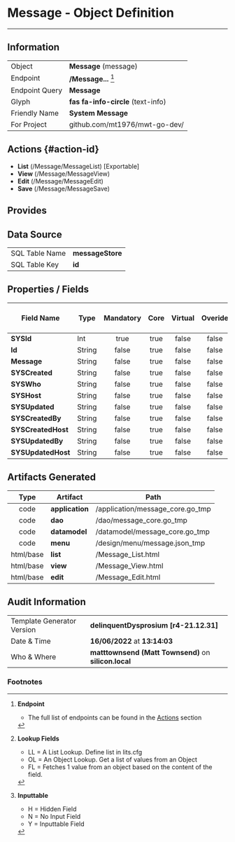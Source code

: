 # **Message** - Object Definition
---
##  Information
|   |   |
|---|---|
|Object         |**Message** (message) |
|Endpoint 	    |**/Message...** [^1]|
|Endpoint Query |**Message**|
Glyph|**fas fa-info-circle** (text-info)
Friendly Name|**System Message**|
|For Project    |github.com/mt1976/mwt-go-dev/|

##  Actions {#action-id}
* **List** (/Message/MessageList) [Exportable]
* **View** (/Message/MessageView)
* **Edit** (/Message/MessageEdit)
* **Save** (/Message/MessageSave)









##  Provides







##  Data Source 
|   |   |
|---|---|
SQL Table Name       | **messageStore**
SQL Table Key | **id**



##  Properties / Fields
| Field Name| Type | Mandatory | Core | Virtual | Overide | Lookup [^2]| Lookup Object      | Lookup Field Source         | Lookup Return Value                | Inputable [^3]|DB Column|Default Value| No Change | Callout | Internal |
| -- | --  | :--: | :--: | :--: |:--: |:--: |:--: |-- |-- |:--: |-- | --| :--: | :--: | :--: |
|**SYSId**|Int|true|true|false|false|||||NH|_id|0|false|false|true|
|**Id**|String|false|true|false|false|||||Y|Id||false|false|false|
|**Message**|String|false|true|false|false|||||Y|Message||false|false|false|
|**SYSCreated**|String|false|true|false|false|||||NH|_created||false|false|true|
|**SYSWho**|String|false|true|false|false|||||NH|_who||false|false|true|
|**SYSHost**|String|false|true|false|false|||||NH|_host||false|false|true|
|**SYSUpdated**|String|false|true|false|false|||||NH|_updated||false|false|true|
|**SYSCreatedBy**|String|false|true|false|false|||||NH|_createdBy||false|false|true|
|**SYSCreatedHost**|String|false|true|false|false|||||NH|_createdHost||false|false|true|
|**SYSUpdatedBy**|String|false|true|false|false|||||NH|_updatedBy||false|false|true|
|**SYSUpdatedHost**|String|false|true|false|false|||||NH|_updatedHost||false|false|true|


##  Artifacts Generated
| Type | Artifact | Path|
| :--: | -- | -- |
| code | **application** | /application/message_core.go_tmp |
| code | **dao** | /dao/message_core.go_tmp |
| code | **datamodel** | /datamodel/message_core.go_tmp |
| code | **menu** | /design/menu/message.json_tmp |
| html/base | **list** | /Message_List.html |
| html/base | **view** | /Message_View.html |
| html/base | **edit** | /Message_Edit.html |


## Audit Information
|   |   |
|---|---|
Template Generator Version   | **delinquentDysprosium [r4-21.12.31]**
Date & Time		     | **16/06/2022** at **13:14:03**
Who & Where		     | **matttownsend (Matt Townsend)** on **silicon.local**

### Footnotes
[^1]: **Endpoint**
    * The full list of endpoints can be found in the [Actions](#action-id) section
[^2]: **Lookup Fields**
    * LL = A List Lookup. Define list in lits.cfg
    * OL = An Object Lookup. Get a list of values from an Object
    * FL = Fetches 1 value from an object based on the content of the field. 
[^3]: **Inputtable**   
    * H = Hidden Field
    * N = No Input Field
    * Y = Inputtable Field